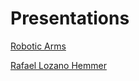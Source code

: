 # Presentations

[Robotic Arms](https://docs.google.com/presentation/d/1YadYoB0RdWOHHLSHQMf76tUkeFX96dn4h8ryEKCMI2w/edit?usp=sharing)

[Rafael Lozano Hemmer](https://docs.google.com/presentation/d/1WV9xwMW4uG2wH5OtScigl84O0CvCLhXqyVMQILDpHNM/edit?usp=sharing)
